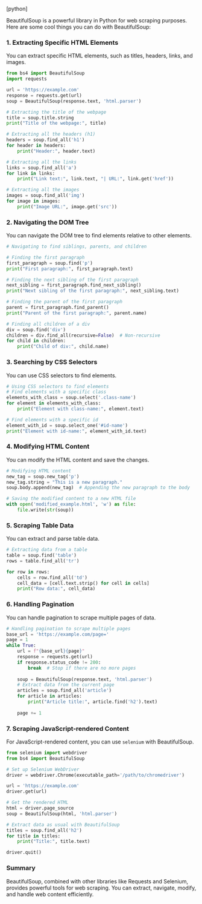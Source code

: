 [python]

BeautifulSoup is a powerful library in Python for web scraping purposes. Here are some cool things you can do with BeautifulSoup:

### 1. Extracting Specific HTML Elements

You can extract specific HTML elements, such as titles, headers, links, and images.

```python
from bs4 import BeautifulSoup
import requests

url = 'https://example.com'
response = requests.get(url)
soup = BeautifulSoup(response.text, 'html.parser')

# Extracting the title of the webpage
title = soup.title.string
print("Title of the webpage:", title)

# Extracting all the headers (h1)
headers = soup.find_all('h1')
for header in headers:
    print("Header:", header.text)

# Extracting all the links
links = soup.find_all('a')
for link in links:
    print("Link text:", link.text, "| URL:", link.get('href'))

# Extracting all the images
images = soup.find_all('img')
for image in images:
    print("Image URL:", image.get('src'))
```

### 2. Navigating the DOM Tree

You can navigate the DOM tree to find elements relative to other elements.

```python
# Navigating to find siblings, parents, and children

# Finding the first paragraph
first_paragraph = soup.find('p')
print("First paragraph:", first_paragraph.text)

# Finding the next sibling of the first paragraph
next_sibling = first_paragraph.find_next_sibling()
print("Next sibling of the first paragraph:", next_sibling.text)

# Finding the parent of the first paragraph
parent = first_paragraph.find_parent()
print("Parent of the first paragraph:", parent.name)

# Finding all children of a div
div = soup.find('div')
children = div.find_all(recursive=False)  # Non-recursive
for child in children:
    print("Child of div:", child.name)
```

### 3. Searching by CSS Selectors

You can use CSS selectors to find elements.

```python
# Using CSS selectors to find elements
# Find elements with a specific class
elements_with_class = soup.select('.class-name')
for element in elements_with_class:
    print("Element with class-name:", element.text)

# Find elements with a specific id
element_with_id = soup.select_one('#id-name')
print("Element with id-name:", element_with_id.text)
```

### 4. Modifying HTML Content

You can modify the HTML content and save the changes.

```python
# Modifying HTML content
new_tag = soup.new_tag('p')
new_tag.string = "This is a new paragraph."
soup.body.append(new_tag)  # Appending the new paragraph to the body

# Saving the modified content to a new HTML file
with open('modified_example.html', 'w') as file:
    file.write(str(soup))
```

### 5. Scraping Table Data

You can extract and parse table data.

```python
# Extracting data from a table
table = soup.find('table')
rows = table.find_all('tr')

for row in rows:
    cells = row.find_all('td')
    cell_data = [cell.text.strip() for cell in cells]
    print("Row data:", cell_data)
```

### 6. Handling Pagination

You can handle pagination to scrape multiple pages of data.

```python
# Handling pagination to scrape multiple pages
base_url = 'https://example.com/page='
page = 1
while True:
    url = f"{base_url}{page}"
    response = requests.get(url)
    if response.status_code != 200:
        break  # Stop if there are no more pages
    
    soup = BeautifulSoup(response.text, 'html.parser')
    # Extract data from the current page
    articles = soup.find_all('article')
    for article in articles:
        print("Article title:", article.find('h2').text)
    
    page += 1
```

### 7. Scraping JavaScript-rendered Content

For JavaScript-rendered content, you can use `selenium` with BeautifulSoup.

```python
from selenium import webdriver
from bs4 import BeautifulSoup

# Set up Selenium WebDriver
driver = webdriver.Chrome(executable_path='/path/to/chromedriver')

url = 'https://example.com'
driver.get(url)

# Get the rendered HTML
html = driver.page_source
soup = BeautifulSoup(html, 'html.parser')

# Extract data as usual with BeautifulSoup
titles = soup.find_all('h2')
for title in titles:
    print("Title:", title.text)

driver.quit()
```

### Summary

BeautifulSoup, combined with other libraries like Requests and Selenium, provides powerful tools for web scraping. You can extract, navigate, modify, and handle web content efficiently.